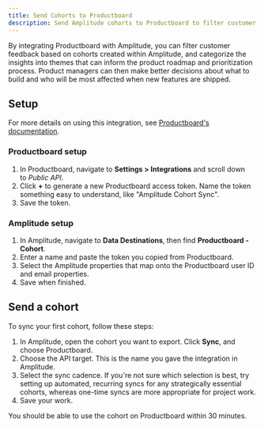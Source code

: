 ```yaml
---
title: Send Cohorts to Productboard
description: Send Amplitude cohorts to Productboard to filter customer feedback and categorize insights based on cohorts. 
---
```


By integrating Productboard with Amplitude, you can filter customer feedback based on cohorts created within Amplitude, and categorize the insights into themes that can inform the product roadmap and prioritization process. Product managers can then make better decisions about what to build and who will be most affected when new features are shipped.

## Setup

For more details on using this integration, see [Productboard's documentation](https://support.productboard.com/hc/en-us/articles/4415882801299-Integrate-Productboard-with-Amplitude-to-combine-behavioral-data-with-customer-feedback?utm_medium=referral&utm_source=partner&utm_campaign=pt_aw_all_support_all_product-release_fy22q1&utm_content=product-release-amplitude-helpcenter).

### Productboard setup

1. In Productboard, navigate to **Settings > Integrations** and scroll down to *Public API*.
2. Click **+** to generate a new Productboard access token. Name the token something easy to understand, like "Amplitude Cohort Sync".
3. Save the token.

### Amplitude setup

1. In Amplitude, navigate to **Data Destinations**, then find **Productboard - Cohort**.
2. Enter a name and paste the token you copied from Productboard.
3. Select the Amplitude properties that map onto the Productboard user ID and email properties.
4. Save when finished. 

## Send a cohort

To sync your first cohort, follow these steps:

1. In Amplitude, open the cohort you want to export. Click **Sync**, and choose Productboard.
2. Choose the API target. This is the name you gave the integration in Amplitude.
3. Select the sync cadence. If you're not sure which selection is best, try setting up automated, recurring syncs for any strategically essential cohorts, whereas one-time syncs are more appropriate for project work.
4. Save your work.

You should be able to use the cohort on Productboard within 30 minutes.

